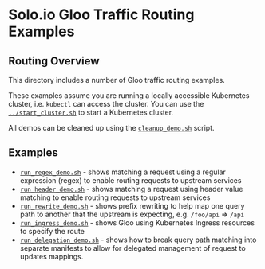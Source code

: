# Solo.io Gloo Traffic Routing Examples

## Routing Overview

This directory includes a number of Gloo traffic routing examples.

These examples assume you are running a locally accessible Kubernetes cluster, i.e. `kubectl` can access the cluster. You can use the [`../start_cluster.sh`](../start_cluster.sh) to start a Kubernetes cluster.

All demos can be cleaned up using the [`cleanup_demo.sh`](cleanup_demo.sh) script.

## Examples

* [`run_regex_demo.sh`](run_regex_demo.sh) - shows matching a request using a regular expression (regex) to enable routing requests to upstream services
* [`run_header_demo.sh`](run_header_demo.sh) - shows matching a request using header value matching to enable routing requests to upstream services
* [`run_rewrite_demo.sh`](run_rewrite_demo.sh) - shows prefix rewriting to help map one query path to another that the upstream is expecting, e.g. `/foo/api` => `/api`
* [`run_ingress_demo.sh`](run_ingress_demo.sh) - shows Gloo using Kubernetes Ingress resources to specify the route
* [`run_delegation_demo.sh`](run_delegation_demo.sh) - shows how to break query path matching into separate manifests to allow for delegated management of request to updates mappings.

